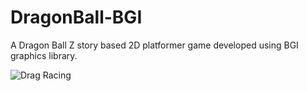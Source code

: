 # DragonBall-BGI
A Dragon Ball Z story based 2D platformer game developed using BGI graphics library.

![Drag Racing](https://www.cgcreativeshop.com/cache/sj_maxshop/817714e571713cf9d1463063fe5c9eb6.jpeg)
